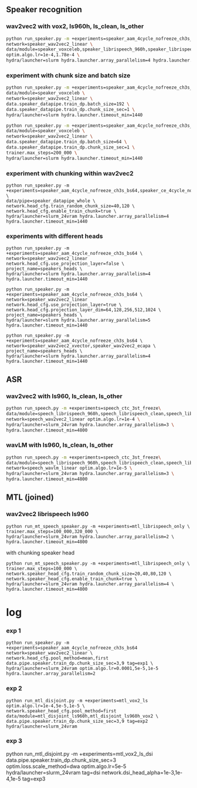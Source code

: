 ## Speaker recognition

### wav2vec2 with vox2, ls960h, ls_clean, ls_other

```bash
python run_speaker.py -m +experiments=speaker_aam_4cycle_nofreeze_ch3s_bs64 \
network=speaker_wav2vec2_linear \
data/module=speaker_voxceleb,speaker_librispeech_960h,speaker_librispeech_clean,speaker_librispeech_other \
optim.algo.lr=1e-4,1.78e-4 \
hydra/launcher=slurm hydra.launcher.array_parallelism=4 hydra.launcher.timeout_min=1440
```

### experiment with chunk size and batch size

```bash
python run_speaker.py -m +experiments=speaker_aam_4cycle_nofreeze_ch3s_bs64 \
data/module=speaker_voxceleb \
network=speaker_wav2vec2_linear \
data.speaker_datapipe.train_dp.batch_size=192 \
data.speaker_datapipe.train_dp.chunk_size_sec=1 \
hydra/launcher=slurm hydra.launcher.timeout_min=1440
```

```bash
python run_speaker.py -m +experiments=speaker_aam_4cycle_nofreeze_ch3s_bs64 \
data/module=speaker_voxceleb \
network=speaker_wav2vec2_linear \
data.speaker_datapipe.train_dp.batch_size=64 \
data.speaker_datapipe.train_dp.chunk_size_sec=1 \
trainer.max_steps=200_000 \
hydra/launcher=slurm hydra.launcher.timeout_min=1440
```

### experiment with chunking within wav2vec2

```
python run_speaker.py -m +experiments=speaker_aam_4cycle_nofreeze_ch3s_bs64,speaker_ce_4cycle_nofreeze_ch3s_bs64 \
data/pipe=speaker_datapipe_whole \
network.head_cfg.train_random_chunk_size=40,120 \
network.head_cfg.enable_train_chunk=true \
hydra/launcher=slurm_24vram hydra.launcher.array_parallelism=4 hydra.launcher.timeout_min=1440
```

### experiments with different heads

```
python run_speaker.py -m +experiments=speaker_aam_4cycle_nofreeze_ch3s_bs64 \
network=speaker_wav2vec2_linear network.head_cfg.use_projection_layer=false \
project_name=speakers_heads \
hydra/launcher=slurm hydra.launcher.array_parallelism=4 hydra.launcher.timeout_min=1440
```

```
python run_speaker.py -m +experiments=speaker_aam_4cycle_nofreeze_ch3s_bs64 \
network=speaker_wav2vec2_linear network.head_cfg.use_projection_layer=true \
network.head_cfg.projection_layer_dim=64,128,256,512,1024 \
project_name=speakers_heads \
hydra/launcher=slurm hydra.launcher.array_parallelism=5 hydra.launcher.timeout_min=1440
```

```
python run_speaker.py -m +experiments=speaker_aam_4cycle_nofreeze_ch3s_bs64 \
network=speaker_wav2vec2_xvector,speaker_wav2vec2_ecapa \
project_name=speakers_heads \
hydra/launcher=slurm hydra.launcher.array_parallelism=4 hydra.launcher.timeout_min=1440
```


## ASR

### wav2vec2 with ls960, ls_clean, ls_other

```bash
python run_speech.py -m +experiments=speech_ctc_3st_freeze\
data/module=speech_librispeech_960h,speech_librispeech_clean,speech_librispeech_other \
network=speech_wav2vec2_linear optim.algo.lr=1e-4 \
hydra/launcher=slurm_24vram hydra.launcher.array_parallelism=3 \
hydra.launcher.timeout_min=4800
```
### wavLM with ls960, ls_clean, ls_other

```bash
python run_speech.py -m +experiments=speech_ctc_3st_freeze\
data/module=speech_librispeech_960h,speech_librispeech_clean,speech_librispeech_other \
network=speech_wavlm_linear optim.algo.lr=1e-5 \
hydra/launcher=slurm_24vram hydra.launcher.array_parallelism=3 \
hydra.launcher.timeout_min=4800
```

## MTL (joined)

### wav2vec2 librispeech ls960

```
python run_mt_speech_speaker.py -m +experiments=mtl_librispeech_only \
trainer.max_steps=100_000,320_000 \
hydra/launcher=slurm_24vram hydra.launcher.array_parallelism=2 \
hydra.launcher.timeout_min=4800
```

with chunking speaker head

```
python run_mt_speech_speaker.py -m +experiments=mtl_librispeech_only \
trainer.max_steps=100_000 \
network.speaker_head_cfg.train_random_chunk_size=20,40,80,120 \
network.speaker_head_cfg.enable_train_chunk=true \
hydra/launcher=slurm_24vram hydra.launcher.array_parallelism=4 \
hydra.launcher.timeout_min=4800
```

# log

### exp 1

```
python run_speaker.py -m +experiments=speaker_aam_4cycle_nofreeze_ch3s_bs64 network=speaker_wav2vec2_linear \
network.head_cfg.pool_method=mean,first data.pipe.speaker.train_dp.chunk_size_sec=3,9 tag=exp1 \
hydra/launcher=slurm_24vram optim.algo.lr=0.0001,5e-5,1e-5 hydra.launcher.array_parallelism=2
```

### exp 2

```
python run_mtl_disjoint.py -m +experiments=mtl_vox2_ls optim.algo.lr=1e-4,5e-5,1e-5 \
network.speaker_head_cfg.pool_method=first data/module=mtl_disjoint_ls960h,mtl_disjoint_ls960h_vox2 \
data.pipe.speaker.train_dp.chunk_size_sec=3,9 tag=exp2 hydra/launcher=slurm_24vram 
```

### exp 3

python run_mtl_disjoint.py -m +experiments=mtl_vox2_ls_dsi data.pipe.speaker.train_dp.chunk_size_sec=3 optim.loss.scale_method=dwa optim.algo.lr=5e-5 hydra/launcher=slurm_24vram tag=dsi network.dsi_head_alpha=1e-3,1e-4,1e-5 tag=exp3
